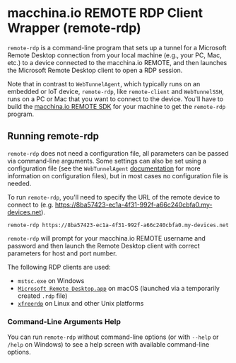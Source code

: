 # macchina.io REMOTE RDP Client Wrapper (remote-rdp)

`remote-rdp` is a command-line program that sets up a tunnel for a Microsoft Remote Desktop connection from your
local machine (e.g., your PC, Mac, etc.) to a device connected to the macchina.io
REMOTE, and then launches the Microsoft Remote Desktop client to open a RDP session.

Note that in contrast to `WebTunnelAgent`, which typically runs on an embedded or IoT
device, `remote-rdp`, like `remote-client` and `WebTunnelSSH`, runs on a PC or Mac that you want to connect to the
device. You'll have to build the [macchina.io REMOTE SDK](../../README.md)
for your machine to get the `remote-rdp` program.

## Running remote-rdp

`remote-rdp` does not need a configuration file, all parameters can be passed
via command-line arguments. Some settings can also be set using a configuration file
(see the `WebTunnelAgent` [documentation](../WebTunnelAgent/README.md) for more
information on configuration files), but in most cases no configuration file is needed.

To run `remote-rdp`, you'll need to specify the URL of the remote device to connect
to (e.g. https://8ba57423-ec1a-4f31-992f-a66c240cbfa0.my-devices.net).

```
remote-rdp https://8ba57423-ec1a-4f31-992f-a66c240cbfa0.my-devices.net
```

`remote-rdp` will prompt for your macchina.io REMOTE username and password and
then launch the Remote Desktop client with correct parameters for host and port number.

The following RDP clients are used:

  - `mstsc.exe` on Windows
  - [`Microsoft Remote Desktop.app`](https://apps.apple.com/us/app/microsoft-remote-desktop/id1295203466) on macOS (launched via a temporarily created `.rdp` file)
  - [`xfreerdp`](https://www.freerdp.com) on Linux and other Unix platforms


### Command-Line Arguments Help

You can run `remote-rdp` without command-line options (or with `--help`
or `/help` on Windows) to see a help screen with available command-line options.
